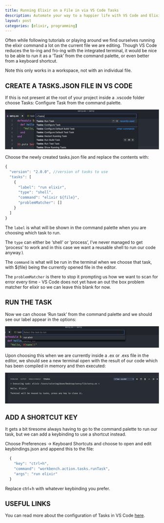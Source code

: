 ```yaml
---
title: Running Elixir on a File in via VS Code Tasks
description: Automate your way to a happier life with VS Code and Elixir.
layout: post
categories: [elixir, programming]
---
```

Often while following tutorials or playing around we find ourselves running the elixir command a lot on the current file we are editing. Though VS Code reduces the to-ing and fro-ing with the integrated terminal, it would be nice to be able to run it as a ‘Task’ from the command palette, or even better from a keyboard shortcut.

Note this only works in a workspace, not with an individual file.

## CREATE A TASKS.JSON FILE IN VS CODE
If this is not present at the root of your project inside a .vscode folder choose Tasks: Configure Task from the command palette.

![vs code menu screenshot](/assets/images/elixir-vs-code-tasks/1.png)

Choose the newly created tasks.json file and replace the contents with:
```js
{
  "version": "2.0.0", //version of tasks to use
  "tasks": [
    {
      "label": "run elixir",
      "type": "shell",
      "command": "elixir ${file}",
      "problemMatcher": []
    }
  ]
}
```
The `label` is what will be shown in the command palette when you are choosing which task to run.

The `type` can either be ‘shell’ or ‘process’, I’ve never managed to get ‘process’ to work and in this case we want a reusable shell to run our code anyway.\

The `command` is what will be run in the terminal when we choose that task, with ${file} being the currently opened file in the editor.

The `problemMatcher` is there to stop it prompting us how we want to scan for error every time - VS Code does not yet have an out the box problem matcher for elixir so we can leave this blank for now.

## RUN THE TASK
Now we can choose ‘Run task’ from the command palette and we should see our label appear in the options:

![vs code menu screenshot](/assets/images/elixir-vs-code-tasks/2.png)

Upon choosing this when we are currently inside a .ex or .exs file in the editor, we should see a new terminal open with the result of our code which has been compiled in memory and then executed:

![vs code menu screenshot](/assets/images/elixir-vs-code-tasks/3.png)

## ADD A SHORTCUT KEY
It gets a bit tiresome always having to go to the command palette to run our task, but we can add a keybinding to use a shortcut instead.

Choose Preferences -> Keyboard Shortcuts and choose to open and edit keybindings.json  and append this to the file:
```js
  {
    "key": "ctrl+h",
    "command": "workbench.action.tasks.runTask",
    "args": "run elixir"
  }
```
Replace ctrl+h with whatever keybinding you prefer.

## USEFUL LINKS
You can read more about the configuration of Tasks in VS Code [here](https://code.visualstudio.com/docs/editor/tasks).
